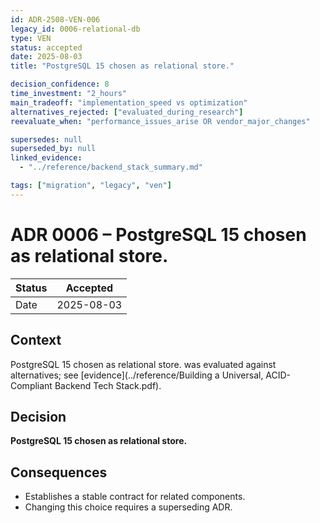 ```yaml
---
id: ADR-2508-VEN-006
legacy_id: 0006-relational-db
type: VEN
status: accepted
date: 2025-08-03
title: "PostgreSQL 15 chosen as relational store."

decision_confidence: 8
time_investment: "2_hours"
main_tradeoff: "implementation_speed vs optimization"
alternatives_rejected: ["evaluated_during_research"]
reevaluate_when: "performance_issues_arise OR vendor_major_changes"

supersedes: null
superseded_by: null
linked_evidence:
  - "../reference/backend_stack_summary.md"

tags: ["migration", "legacy", "ven"]
---
```


# ADR 0006 – PostgreSQL 15 chosen as relational store.

| Status | Accepted |
|--------|----------|
| Date   | 2025-08-03 |

## Context
PostgreSQL 15 chosen as relational store. was evaluated against alternatives; see [evidence](../reference/Building a Universal, ACID-Compliant Backend Tech Stack.pdf).

## Decision
**PostgreSQL 15 chosen as relational store.**

## Consequences
* Establishes a stable contract for related components.  
* Changing this choice requires a superseding ADR.
